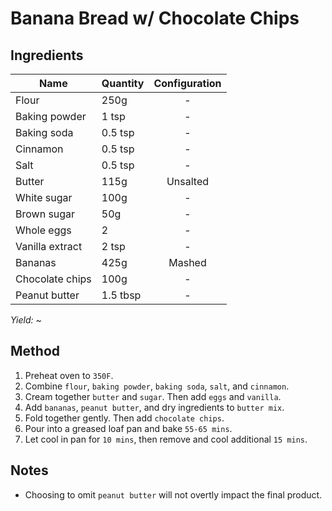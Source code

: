 # Banana Bread w/ Chocolate Chips

## Ingredients

| Name            | Quantity | Configuration |
| --------------- | -------- | :-----------: |
| Flour           | 250g     |       -       |
| Baking powder   | 1 tsp    |       -       |
| Baking soda     | 0.5 tsp  |       -       |
| Cinnamon        | 0.5 tsp  |       -       |
| Salt            | 0.5 tsp  |       -       |
| Butter          | 115g     |   Unsalted    |
| White sugar     | 100g     |       -       |
| Brown sugar     | 50g      |       -       |
| Whole eggs      | 2        |       -       |
| Vanilla extract | 2 tsp    |       -       |
| Bananas         | 425g     |    Mashed     |
| Chocolate chips | 100g     |       -       |
| Peanut butter   | 1.5 tbsp |       -       |

_Yield: ~_

## Method

1. Preheat oven to `350F`.
1. Combine `flour`, `baking powder`, `baking soda`, `salt`, and `cinnamon`.
1. Cream together `butter` and `sugar`. Then add `eggs` and `vanilla`.
1. Add `bananas`, `peanut butter`, and dry ingredients to `butter mix`.
1. Fold together gently. Then add `chocolate chips`.
1. Pour into a greased loaf pan and bake `55-65 mins`.
1. Let cool in pan for `10 mins`, then remove and cool additional `15 mins`.

## Notes

- Choosing to omit `peanut butter` will not overtly impact the final product.

